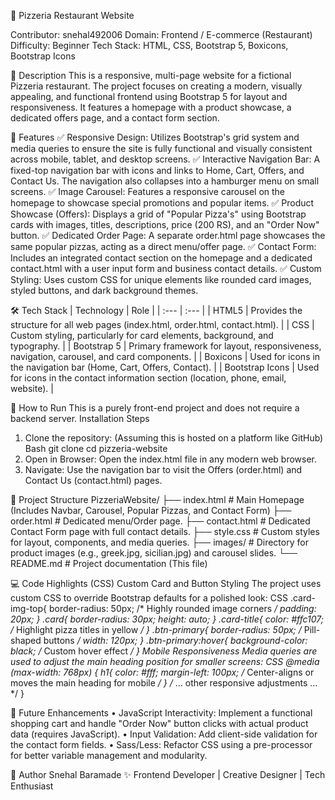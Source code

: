 🍕 Pizzeria Restaurant Website

Contributor: snehal492006 
Domain: Frontend / E-commerce (Restaurant)
Difficulty: Beginner
Tech Stack: HTML, CSS, Bootstrap 5, Boxicons, Bootstrap Icons

📝 Description
This is a responsive, multi-page website for a fictional Pizzeria restaurant. The project focuses on creating a modern, visually appealing, and functional frontend using Bootstrap 5 for layout and responsiveness. It features a homepage with a product showcase, a dedicated offers page, and a contact form section.

🎯 Features
✅ Responsive Design: Utilizes Bootstrap's grid system and media queries to ensure the site is fully functional and visually consistent across mobile, tablet, and desktop screens.
✅ Interactive Navigation Bar: A fixed-top navigation bar with icons and links to Home, Cart, Offers, and Contact Us. The navigation also collapses into a hamburger menu on small screens.
✅ Image Carousel: Features a responsive carousel on the homepage to showcase special promotions and popular items.
✅ Product Showcase (Offers): Displays a grid of "Popular Pizza's" using Bootstrap cards with images, titles, descriptions, price (200 RS), and an "Order Now" button.
✅ Dedicated Order Page: A separate order.html page showcases the same popular pizzas, acting as a direct menu/offer page.
✅ Contact Form: Includes an integrated contact section on the homepage and a dedicated contact.html with a user input form and business contact details.
✅ Custom Styling: Uses custom CSS for unique elements like rounded card images, styled buttons, and dark background themes.

🛠️ Tech Stack
| Technology | Role |
| :--- | :--- |
| HTML5 | Provides the structure for all web pages (index.html, order.html, contact.html). |
| CSS | Custom styling, particularly for card elements, background, and typography. |
| Bootstrap 5 | Primary framework for layout, responsiveness, navigation, carousel, and card components. |
| Boxicons | Used for icons in the navigation bar (Home, Cart, Offers, Contact). |
| Bootstrap Icons | Used for icons in the contact information section (location, phone, email, website). |

🚀 How to Run
This is a purely front-end project and does not require a backend server.
Installation Steps
1.	Clone the repository: (Assuming this is hosted on a platform like GitHub)
Bash
git clone <repository-url>
cd pizzeria-website
2.	Open in Browser: Open the index.html file in any modern web browser.
3.	Navigate: Use the navigation bar to visit the Offers (order.html) and Contact Us (contact.html) pages.

📁 Project Structure
PizzeriaWebsite/
├── index.html        # Main Homepage (Includes Navbar, Carousel, Popular Pizzas, and Contact Form)
├── order.html        # Dedicated menu/Order page.
├── contact.html      # Dedicated Contact Form page with full contact details.
├── style.css         # Custom styles for layout, components, and media queries.
├── images/            # Directory for product images (e.g., greek.jpg, sicilian.jpg) and carousel slides.
└── README.md           # Project documentation (This file)

💻 Code Highlights (CSS)
Custom Card and Button Styling
The project uses custom CSS to override Bootstrap defaults for a polished look:
CSS
.card-img-top{
    border-radius: 50px; /* Highly rounded image corners */
    padding: 20px;
}
.card{
    border-radius: 30px;
    height: auto;
}
.card-title{
    color: #ffc107; /* Highlight pizza titles in yellow */
}
.btn-primary{
    border-radius: 50px; /* Pill-shaped buttons */
    width: 120px;
}
.btn-primary:hover{
    background-color: black; /* Custom hover effect */
}
Mobile Responsiveness
Media queries are used to adjust the main heading position for smaller screens:
CSS
@media (max-width: 768px)
{
    h1{
        color: #fff;
        margin-left: 100px; /* Center-aligns or moves the main heading for mobile */
    }
    /* ... other responsive adjustments ... */
}

🚀 Future Enhancements
•	JavaScript Interactivity: Implement a functional shopping cart and handle "Order Now" button clicks with actual product data (requires JavaScript).
•	Input Validation: Add client-side validation for the contact form fields.
•	Sass/Less: Refactor CSS using a pre-processor for better variable management and modularity.

🧠 Author
Snehal Baramade
✨ Frontend Developer | Creative Designer | Tech Enthusiast
